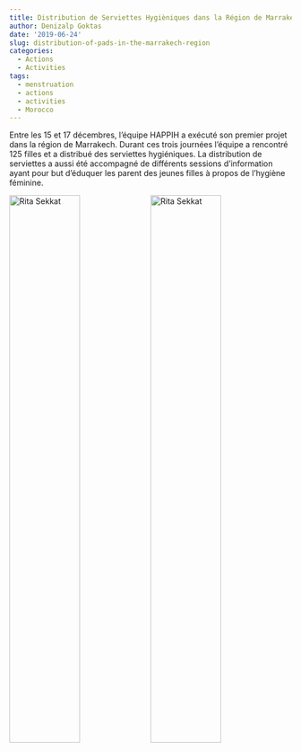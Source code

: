 ```yaml
---
title: Distribution de Serviettes Hygièniques dans la Région de Marrakech
author: Denizalp Goktas
date: '2019-06-24'
slug: distribution-of-pads-in-the-marrakech-region
categories:
  - Actions
  - Activities
tags:
  - menstruation
  - actions
  - activities
  - Morocco
---
```


Entre les 15 et 17 décembres, l’équipe HAPPIH a exécuté son premier projet dans la région de Marrakech. Durant ces trois journées l’équipe a rencontré 125 filles et a distribué des serviettes hygiéniques. La distribution de serviettes a aussi été accompagné de différents sessions d’information ayant pour but d’éduquer les parent des jeunes filles à propos de l’hygiène féminine.

<img src="../../../../../../img/blog/action11.jpg" alt="Rita Sekkat" style="float:right;width:50%">

<img src="../../../../../../img/blog/action22.jpg" alt="Rita Sekkat" style="float:right; width:50%">


